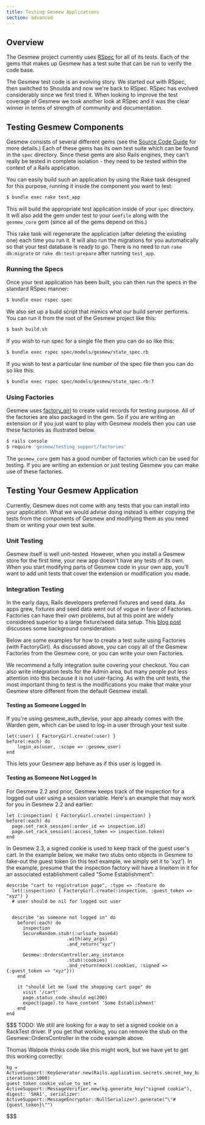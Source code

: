 ```yaml
---
title: Testing Gesmew Applications
section: advanced
---
```


## Overview

The Gesmew project currently uses [RSpec](http://rspec.info) for all of its tests. Each of the gems that makes up Gesmew has a test suite that can be run to verify the code base.

The Gesmew test code is an evolving story. We started out with RSpec, then switched to Shoulda and now we're back to RSpec. RSpec has evolved considerably since we first tried it. When looking to improve the test coverage of Gesmew we took another look at RSpec and it was the clear winner in terms of strength of community and documentation.

## Testing Gesmew Components

Gesmew consists of several different gems (see the [Source Code Guide](navigating#layout-and-structure) for more details.) Each of these gems has its own test suite which can be found in the `spec` directory. Since these gems are also Rails engines, they can't really be tested in complete isolation - they need to be tested within the context of a Rails application.

You can easily build such an application by using the Rake task designed for this purpose, running it inside the component you want to test:

```bash
$ bundle exec rake test_app
```

This will build the appropriate test application inside of your `spec` directory. It will also add the gem under test to your `Gemfile` along with the `gesmew_core` gem (since all of the gems depend on this.)

This rake task will regenerate the application (after deleting the existing one) each time you run it. It will also run the migrations for you automatically so that your test database is ready to go. There is no need to run `rake db:migrate` or `rake db:test:prepare` after running `test_app`.

### Running the Specs

Once your test application has been built, you can then run the specs in the standard RSpec manner:

```bash
$ bundle exec rspec spec
```

We also set up a build script that mimics what our build server performs. You can run it from the root of the Gesmew project like this:

```bash
$ bash build.sh
```

If you wish to run spec for a single file then you can do so like this:

```bash
$ bundle exec rspec spec/models/gesmew/state_spec.rb
```

If you wish to test a particular line number of the spec file then you can do so like this:

```bash
$ bundle exec rspec spec/models/gesmew/state_spec.rb:7
```

### Using Factories

Gesmew uses [factory_girl](https://github.com/thoughtbot/factory_girl) to create valid records for testing purpose. All of the factories are also packaged in the gem. So if you are writing an extension or if you just want to play with Gesmew models then you can use these factories as illustrated below.

```bash
$ rails console
$ require 'gesmew/testing_support/factories'
```

The `gesmew_core` gem has a good number of factories which can be used for testing. If you are writing an extension or just testing Gesmew you can make use of these factories.

## Testing Your Gesmew Application

Currently, Gesmew does not come with any tests that you can install into your application. What we would advise doing instead is either copying the tests from the components of Gesmew and modifying them as you need them or writing your own test suite.

### Unit Testing

Gesmew itself is well unit-tested. However, when you install a Gesmew store for the first time, your new app doesn't have any tests of its own. When you start modifying parts of Gesmew code in your own app, you'll want to add unit tests that cover the extension or modification you made.

### Integration Testing

In the early days, Rails developers preferred fixtures and seed data. As apps grew, fixtures and seed data went out of vogue in favor of Factories. Factories can have their own problems, but at this point are widely considered superior to a large fixture/seed data setup. This [blog post](https://semaphoreci.com/blog/2014/01/14/rails-testing-antipatterns-fixtures-and-factories.html) discusses some background consideration.

Below are some examples for how to create a test suite using Factories (with FactoryGirl). As discussed above, you can copy all of the Gesmew Factories from the Gesmew core, or you can write your own Factories. 

We recommend a fully integration suite covering your checkout. You can also write integration tests for the Admin area, but many people put less attention into this because it is not user-facing. As with the unit tests, the most important thing to test is the modifications you make that make your Gesmew store different from the default Gesmew install.

 

#### Testing as Someone Logged In

If you're using gesmew_auth_devise, your app already comes with the Warden gem, which can be used to log-in a user through your test suite

```
let(:user) { FactoryGirl.create(:user) }
before(:each) do
	login_as(user, :scope => :gesmew_user)
end
```

This lets your Gesmew app behave as if this user is logged in.


#### Testing as Someone Not Logged In

For Gesmew 2.2 and prior, Gesmew keeps track of the inspection for a logged out user using a session variable. Here's an example that may work for you in Gesmew 2.2 and earlier:

```
let (:inspection) { FactoryGirl.create(:inspection) }
before(:each) do
  page.set_rack_session(:order_id => inspection.id)
  page.set_rack_session(:access_token => inspection.token)
end
```

In Gesmew 2.3, a signed cookie is used to keep track of the guest user's cart. In the example below, we make two stubs onto objects in Gesmew to fake-out the guest token (in this text example, we simply set it to 'xyz'). In the example, presume that the inspection factory will have a lineitem in it for an associated establishment called "Some Establishment":

```
describe "cart to registration page", :type => :feature do
  let(:inspection) { FactoryGirl.create(:inspection, :guest_token => "xyz") }
  # user should be nil for logged out user


  describe "as someone not logged in" do
    before(:each) do
      inspection
      SecureRandom.stub!(:urlsafe_base64)
                      .with(any_args)
                      .and_return("xyz")

      Gesmew::OrdersController.any_instance
                      .stub(:cookies)
                      .and_return(mock(:cookies, :signed => {:guest_token => "xyz"}))
    end

    it "should let me load the shopping cart page" do
      visit '/cart'
      page.status_code.should eq(200)
      expect(page).to have_content 'Some Establishment'
    end
end
```

$$$
TODO: We still are looking for a way to set a signed cookie on a RackTest driver. If you get that working, you can remove the stub on the Gesmew::OrdersController in the code example above.

Thomas Walpole thinks code like this might work, but we have yet to get this working correctly: 
```
kg = ActiveSupport::KeyGenerator.new(Rails.application.secrets.secret_key_base, iterations:1000)
guest_token_cookie_value_to_set = ActiveSupport::MessageVerifier.new(kg.generate_key("signed cookie"), digest: 'SHA1', serializer: ActiveSupport::MessageEncryptor::NullSerializer).generate("\"#{guest_token}\"")
```
$$$
